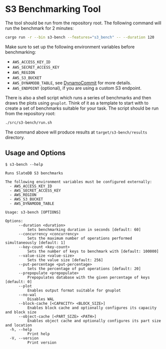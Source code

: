 # S3 Benchmarking Tool

The tool should be run from the repository root. The following command will run
the benchmark for 2 minutes:

```bash
cargo run -r --bin s3-bench --features="s3_bench" -- --duration 120
```

Make sure to set up the following environment variables before benchmarking:
- `AWS_ACCESS_KEY_ID`
- `AWS_SECRET_ACCESS_KEY`
- `AWS_REGION`
- `AWS_S3_BUCKET`
- `AWS_DYNAMODB_TABLE`, see
  [DynamoCommit](https://docs.rs/object_store/latest/object_store/aws/struct.DynamoCommit.html)
  for more details.
- `AWS_ENDPOINT` (optional), if you are using a custom S3 endpoint.

There is also a shell script which runs a series of benchmarks and then draws
the plots using `gnuplot`. Think of it as a template to start with to create
a set of benchmarks suitable for your task. The script should be run from
the repository root:

```bash
./src/s3-bench/run.sh
```

The command above will produce results at `target/s3-bench/results` directory. 

## Usage and Options

```
$ s3-bench --help

Runs SlateDB S3 benchmarks

The following environment variables must be configured externally:
  - AWS_ACCESS_KEY_ID
  - AWS_SECRET_ACCESS_KEY
  - AWS_REGION
  - AWS_S3_BUCKET
  - AWS_DYNAMODB_TABLE

Usage: s3-bench [OPTIONS]

Options:
      --duration <duration>
          Sets benchmarking duration in seconds [default: 60]
      --concurrency <concurrency>
          Sets the maximum number of operations performed simultaneously [default: 1]
      --key-count <key-count>
          Sets the number of keys to benchmark with [default: 100000]
      --value-size <value-size>
          Sets the value size [default: 256]
      --put-percentage <put-percentage>
          Sets the percentage of put operations [default: 20]
      --prepopulate <prepopulate>
          Prepopulates database with the given percentage of keys [default: 0]
      --plot
          Enables output format suitable for gnuplot
      --no-wal
          Disables WAL
      --block-cache [<CAPACITY> <BLOCK_SIZE>]
          Enables block cache and optionally configures its capacity and block size
      --object-cache [<PART_SIZE> <PATH>]
          Enables object cache and optionally configures its part size and location
  -h, --help
          Print help
  -V, --version
          Print version
```
